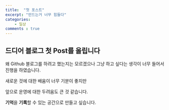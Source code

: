 ```yaml
---
title:  "첫 포스트"
excerpt: "만드는거 너무 힘들다"
categories:
    - 일상
comments : true
---
```


## 드디어 블로그 첫 Post를 올립니다

왜 Github 블로그를 하려고 했는지는 모르겠으나 
그냥 하고 싶다는 생각이 너무 들어서 진행을 하였습니다.

새로운 것에 대한 배움이 너무 기분이 좋지만

앞으로 운영에 대한 두려움도 큰 것 같습니다.

**기억**을 **기록**할 수 있는 공간으로 만들고 싶습니다.